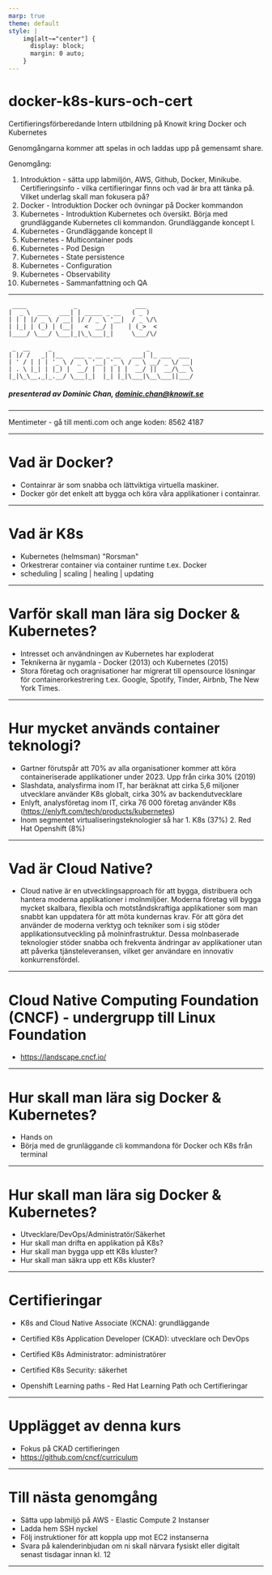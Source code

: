 ```yaml
---
marp: true
theme: default
style: |
    img[alt~="center"] {
      display: block;
      margin: 0 auto;
    }
---
```



# docker-k8s-kurs-och-cert
Certifieringsförberedande Intern utbildning på Knowit kring Docker och Kubernetes

Genomgångarna kommer att spelas in och laddas upp på gemensamt share.

Genomgång:

1. Introduktion - sätta upp labmiljön, AWS, Github, Docker, Minikube. 
   Certifieringsinfo - vilka certifieringar finns och vad är bra att tänka på. Vilket underlag skall man fokusera på?
2. Docker - Introduktion Docker och övningar på Docker kommandon
3. Kubernetes - Introduktion Kubernetes och översikt. Börja med grundläggande Kubernetes cli kommandon. Grundläggande koncept I.
4. Kubernetes - Grundläggande koncept II
5. Kubernetes - Multicontainer pods
6. Kubernetes - Pod Design
7. Kubernetes - State persistence
8. Kubernetes - Configuration
9. Kubernetes - Observability
10. Kubernetes - Sammanfattning och QA


---

```
 ____             _                ___   
|  _ \  ___   ___| | _____ _ __   ( _ )  
| | | |/ _ \ / __| |/ / _ \ '__|  / _ \/\
| |_| | (_) | (__|   <  __/ |    | (_>  <
|____/ \___/ \___|_|\_\___|_|     \___/\/
                                         
 _  __     _                          _            
| |/ /   _| |__   ___ _ __ _ __   ___| |_ ___  ___ 
| ' / | | | '_ \ / _ \ '__| '_ \ / _ \ __/ _ \/ __|
| . \ |_| | |_) |  __/ |  | | | |  __/ ||  __/\__ \
|_|\_\__,_|_.__/ \___|_|  |_| |_|\___|\__\___||___/

```
##### presenterad av Dominic Chan, dominic.chan@knowit.se

---

Mentimeter - gå till menti.com och ange koden: 8562 4187

---

# Vad är Docker?

- Containrar är som snabba och lättviktiga virtuella maskiner.
- Docker gör det enkelt att bygga och köra våra applikationer i containrar.

---

# Vad är K8s

- Kubernetes (helmsman) "Rorsman" 
- Orkestrerar container via container runtime t.ex. Docker
- scheduling | scaling | healing | updating

---

# Varför skall man lära sig Docker & Kubernetes?

- Intresset och användningen av Kubernetes har exploderat
- Teknikerna är nygamla - Docker (2013) och Kubernetes (2015)
- Stora företag och oragnisationer har migrerat till opensource lösningar för containerorkestrering t.ex. Google, Spotify, Tinder, Airbnb, The New York Times.

---

# Hur mycket används container teknologi?
- Gartner förutspår att 70% av alla organisationer kommer att köra containeriserade applikationer under 2023. Upp från cirka 30% (2019)
- Slashdata, analysfirma inom IT, har beräknat att cirka 5,6 miljoner utvecklare använder K8s globalt, cirka 30% av backendutvecklare
- Enlyft, analysföretag inom IT, cirka 76 000 företag använder K8s (https://enlyft.com/tech/products/kubernetes)
- Inom segmentet virtualiseringsteknologier så har 1. K8s (37%) 2. Red Hat Openshift (8%)

---

# Vad är Cloud Native?
- Cloud native är en utvecklingsapproach för att bygga, distribuera och hantera moderna applikationer i molnmiljöer. Moderna företag vill bygga mycket skalbara, flexibla och motståndskraftiga applikationer som man snabbt kan uppdatera för att möta kundernas krav. För att göra det använder de moderna verktyg och tekniker som i sig stöder applikationsutveckling på molninfrastruktur. Dessa molnbaserade teknologier stöder snabba och frekventa ändringar av applikationer utan att påverka tjänsteleveransen, vilket ger användare en innovativ konkurrensfördel.

---

# Cloud Native Computing Foundation (CNCF) - undergrupp till Linux Foundation
- https://landscape.cncf.io/

---

# Hur skall man lära sig Docker & Kubernetes?
- Hands on
- Börja med de grunläggande cli kommandona för Docker och K8s från terminal

---

# Hur skall man lära sig Docker & Kubernetes?
- Utvecklare/DevOps/Administratör/Säkerhet
- Hur skall man drifta en applikation på K8s?
- Hur skall man bygga upp ett K8s kluster?
- Hur skall man säkra upp ett K8s kluster?

---

# Certifieringar
- K8s and Cloud Native Associate (KCNA): grundläggande
- Certified K8s Application Developer (CKAD): utvecklare och DevOps
- Certified K8s Administrator: administratörer
- Certified K8s Security: säkerhet

- Openshift Learning paths - Red Hat Learning Path och Certifieringar

---

# Upplägget av denna kurs

- Fokus på CKAD certifieringen
- https://github.com/cncf/curriculum


---

# Till nästa genomgång

- Sätta upp labmiljö på AWS - Elastic Compute 2 Instanser
- Ladda hem SSH nyckel
- Följ instruktioner för att koppla upp mot EC2 instanserna
- Svara på kalenderinbjudan om ni skall närvara fysiskt eller digitalt senast tisdagar innan kl. 12

---




